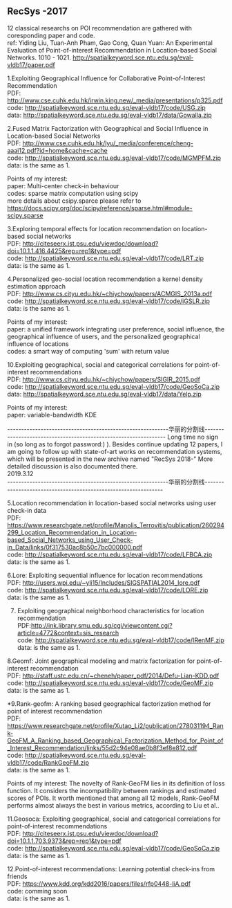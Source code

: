 RecSys -2017
------------
12 classical researchs on POI recommendation are gathered with coresponding paper and code. \
ref: Yiding Liu, Tuan-Anh Pham, Gao Cong, Quan Yuan:
An Experimental Evaluation of Point-of-interest Recommendation in Location-based Social Networks. 1010 - 1021. http://spatialkeyword.sce.ntu.edu.sg/eval-vldb17/paper.pdf

1.Exploiting Geographical Influence for Collaborative Point-of-Interest Recommendation \
  PDF: http://www.cse.cuhk.edu.hk/irwin.king.new/_media/presentations/p325.pdf \
  code: http://spatialkeyword.sce.ntu.edu.sg/eval-vldb17/code/USG.zip \
  data: http://spatialkeyword.sce.ntu.edu.sg/eval-vldb17/data/Gowalla.zip
  

2.Fused Matrix Factorization with Geographical and Social Influence in Location-based Social Networks\
  PDF: http://www.cse.cuhk.edu.hk/lyu/_media/conference/cheng-aaai12.pdf?id=home&cache=cache \
  code: http://spatialkeyword.sce.ntu.edu.sg/eval-vldb17/code/MGMPFM.zip \
  data: is the same as 1.
  
  Points of my interest:\
  paper: Multi-center check-in behaviour\
  codes:  sparse matrix computation using scipy\
  more details about csipy.sparce please refer to https://docs.scipy.org/doc/scipy/reference/sparse.html#module-scipy.sparse 
  
    
3.Exploring temporal effects for location recommendation on location-based social networks \
  PDF: http://citeseerx.ist.psu.edu/viewdoc/download?doi=10.1.1.416.4425&rep=rep1&type=pdf \
  code: http://spatialkeyword.sce.ntu.edu.sg/eval-vldb17/code/LRT.zip \
  data: is the same as 1.


4.Personalized geo-social location recommendation a kernel density estimation approach \
  PDF: http://www.cs.cityu.edu.hk/~chiychow/papers/ACMGIS_2013a.pdf \
  code: http://spatialkeyword.sce.ntu.edu.sg/eval-vldb17/code/iGSLR.zip \
  data: is the same as 1.
  
  Points of my interest:\
  paper: a unified framework integrating user preference, social influence, the geographical influence of users, and the personalized              geographical influence of locations \
  codes: a smart way of computing 'sum' with return value
  
  10.Exploiting geographical, social and categorical correlations for point-of-interest recommendations \
  PDF: http://www.cs.cityu.edu.hk/~chiychow/papers/SIGIR_2015.pdf \
  code: http://spatialkeyword.sce.ntu.edu.sg/eval-vldb17/code/GeoSoCa.zip \
  data: http://spatialkeyword.sce.ntu.edu.sg/eval-vldb17/data/Yelp.zip
  
  Points of my interest:\
  paper: variable-bandwidth KDE 
 
\----------------------------------------------------------华丽的分割线----------------------------------------------------------------
  Long time no sign in (so long as to forgot password:) ). Besides continue updating 12 papers, I am going to follow up with state-of-art works on recommendation systems, which will be presented in the new archive named "RecSys 2018-" More detailed discussion is also documented there.\
  2019.3.12\
 \----------------------------------------------------------华丽的分割线---------------------------------------------------------------
  
5.Location recommendation in location-based social networks using user check-in data \
PDF:  https://www.researchgate.net/profile/Manolis_Terrovitis/publication/260294299_Location_Recommendation_in_Location-based_Social_Networks_using_User_Check-in_Data/links/0f317530ac8b50c7bc000000.pdf \
code: http://spatialkeyword.sce.ntu.edu.sg/eval-vldb17/code/LFBCA.zip \
data: is the same as 1.
  
6.Lore: Exploiting sequential influence for location recommendations \
PDF:   http://users.wpi.edu/~yli15/Includes/SIGSPATIAL2014_lore.pdf  \
code: http://spatialkeyword.sce.ntu.edu.sg/eval-vldb17/code/LORE.zip \
data: is the same as 1.
 
 
7. Exploiting geographical neighborhood characteristics for location recommendation \
PDF:http://ink.library.smu.edu.sg/cgi/viewcontent.cgi?article=4772&context=sis_research \
code: http://spatialkeyword.sce.ntu.edu.sg/eval-vldb17/code/IRenMF.zip \
data: is the same as 1.
  
  
 8.Geomf: Joint geographical modeling and matrix factorization for point-of-interest recommendation \
  PDF:  http://staff.ustc.edu.cn/~cheneh/paper_pdf/2014/Defu-Lian-KDD.pdf \
  code: http://spatialkeyword.sce.ntu.edu.sg/eval-vldb17/code/GeoMF.zip \
  data: is the same as 1.
  
    
 *9.Rank-geofm: A ranking based geographical factorization method for point of interest recommendation \
  PDF:  https://www.researchgate.net/profile/Xutao_Li2/publication/278031194_Rank-GeoFM_A_Ranking_based_Geographical_Factorization_Method_for_Point_of_Interest_Recommendation/links/55d2c94e08ae0b8f3ef8e812.pdf \
  code: http://spatialkeyword.sce.ntu.edu.sg/eval-vldb17/code/RankGeoFM.zip \
  data: is the same as 1.
  
  Points of my interest: The novelty of Rank-GeoFM lies in its definition of loss function. It considers the incompatibility between rankings and estimated scores of POIs. It worth mentioned that among all 12 models, Rank-GeoFM performs almost always the best in various metrics, according to Liu et al..  
  
    
  11.Geosoca: Exploiting geographical, social and categorical correlations for point-of-interest recommendations \
  PDF:  http://citeseerx.ist.psu.edu/viewdoc/download?doi=10.1.1.703.9373&rep=rep1&type=pdf \
  code: http://spatialkeyword.sce.ntu.edu.sg/eval-vldb17/code/GeoSoCa.zip \
  data: is the same as 1.
  
  
  12.Point-of-interest recommendations: Learning potential check-ins from friends \
  PDF:  https://www.kdd.org/kdd2016/papers/files/rfp0448-liA.pdf \
  code: comming soon \
  data: is the same as 1.
  
  
  
  
